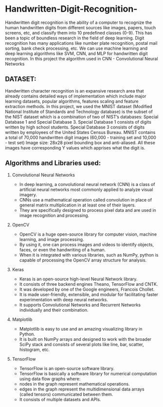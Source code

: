 # Handwritten-Digit-Recognition-
Handwritten digit recognition is the ability of a computer to recognize the human handwritten digits from different sources like images, papers, touch screens, etc, and classify them into 10 predefined classes (0-9). 
This has been a topic of boundless research in the field of deep learning.
Digit recognition has many applications like number plate recognition, postal mail sorting, bank check processing, etc. 
We can use machine learning and deep learning algorithms like SVM, CNN, and MLP for handwritten digit recognition.
In this project the algorithm used in CNN - Convolutional Neural Networks

## DATASET:
Handwritten character recognition is an expansive research area that already contains detailed ways of implementation which include major learning datasets, popular algorithms, features scaling and feature extraction methods. 
In this project, we used the MNIST dataset (Modified National Institute of Standards and Technology database) is the subset of the NIST dataset which is a combination of two of NIST’s databases: Special Database 1 and Special Database 3. 
Special Database 1 consists of digits written by high school students.
Special Database 3 consists of digits written by employees of the United States Census Bureau.
MNIST contains a total of 70,000 handwritten digit images (60,000 - training set and 10,000 - test set) 
Image size: 28x28 pixel bounding box and anti-aliased. All these images have corresponding Y values which apprises what the digit is.

## Algorithms and Libraries used:
1. Convolutional Neural Networks
   - In deep learning, a convolutional neural network (CNN) is a class of artificial neural networks most commonly applied to analyze visual imagery.
   - CNNs use a mathematical operation called convolution in place of general matrix multiplication in at least one of their layers.
   - They are specifically designed to process pixel data and are used in image recognition and processing. 

2. OpenCV
   - OpenCV is a huge open-source library for computer vision, machine learning, and image processing.
   - By using it, one can process images and videos to identify objects, faces, or even the handwriting of a human.
   - When it is integrated with various libraries, such as NumPy, python is capable of processing the OpenCV array structure for analysis. 

3. Keras
   - Keras is an open-source high-level Neural Network library.
   - It consists of three backend engines Theano, TensorFlow and CNTK.
   - It was developed by one of the Google engineers, Francois Chollet.
   - It is made user-friendly, extensible, and modular for facilitating faster experimentation with deep neural networks.
   - It supports Convolutional Networks and Recurrent Networks individually and their combination.

4. Matplotlib
   - Matplotlib is easy to use and an amazing visualizing library in Python.
   - It is built on NumPy arrays and designed to work with the broader SciPy stack and consists of several plots like line, bar, scatter, histogram, etc.

5. TensorFlow
   - TensorFlow is an open-source software library.
   - TensorFlow is basically a software library for numerical computation using data flow graphs where:
   - nodes in the graph represent mathematical operations.
   - edges in the graph represent the multidimensional data arrays (called tensors) communicated between them.
   - It consists of multiple datasets and APIs.


